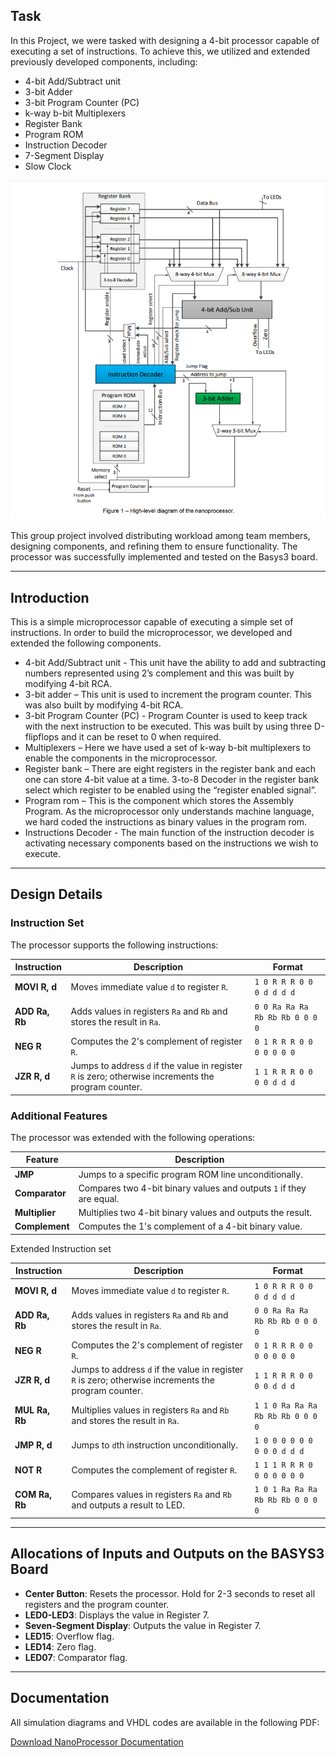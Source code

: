 ## Task
In this Project, we were tasked with designing a 4-bit processor capable of executing a set of instructions. To achieve this, we utilized and extended previously developed components, including:

- 4-bit Add/Subtract unit  
- 3-bit Adder  
- 3-bit Program Counter (PC)  
- k-way b-bit Multiplexers  
- Register Bank  
- Program ROM  
- Instruction Decoder  
- 7-Segment Display  
- Slow Clock
  
![Alt text](High_level_diagram_of_the_nanoprocessor.png)

This group project involved distributing workload among team members, designing components, and refining them to ensure functionality. The processor was successfully implemented and tested on the Basys3 board.

---
## Introduction
This is a simple microprocessor capable of executing a simple set of instructions. In order to build the
microprocessor, we developed and extended the following components.
- 4-bit Add/Subtract unit - This unit have the ability to add and subtracting numbers represented using
2’s complement and this was built by modifying 4-bit RCA.
- 3-bit adder – This unit is used to increment the program counter. This was also built by modifying 4-bit
RCA.
- 3-bit Program Counter (PC) - Program Counter is used to keep track with the next instruction to be
executed. This was built by using three D-flipflops and it can be reset to 0 when required.
- Multiplexers – Here we have used a set of k-way b-bit multiplexers to enable the components in the
microprocessor.
- Register bank – There are eight registers in the register bank and each one can store 4-bit value at a
time. 3-to-8 Decoder in the register bank select which register to be enabled using the “register
enabled signal”.
- Program rom – This is the component which stores the Assembly Program. As the microprocessor only
understands machine language, we hard coded the instructions as binary values in the program rom.
- Instructions Decoder - The main function of the instruction decoder is activating necessary components
based on the instructions we wish to execute.

---

## Design Details
### Instruction Set
The processor supports the following instructions:

| **Instruction** | **Description**                                                                 | **Format**                          |
|------------------|---------------------------------------------------------------------------------|-------------------------------------|
| **MOVI R, d**   | Moves immediate value `d` to register `R`.                                      | `1 0 R R R 0 0 0 d d d d`          |
| **ADD Ra, Rb**  | Adds values in registers `Ra` and `Rb` and stores the result in `Ra`.           | `0 0 Ra Ra Ra Rb Rb Rb 0 0 0 0`    |
| **NEG R**       | Computes the 2's complement of register `R`.                                    | `0 1 R R R 0 0 0 0 0 0 0`          |
| **JZR R, d**    | Jumps to address `d` if the value in register `R` is zero; otherwise increments the program counter. | `1 1 R R R 0 0 0 0 d d d` |

### Additional Features
The processor was extended with the following operations:

| **Feature**     | **Description**                                                                 |
|------------------|---------------------------------------------------------------------------------|
| **JMP**         | Jumps to a specific program ROM line unconditionally.                          |
| **Comparator**  | Compares two 4-bit binary values and outputs `1` if they are equal.            |
| **Multiplier**  | Multiplies two 4-bit binary values and outputs the result.                     |
| **Complement**  | Computes the 1's complement of a 4-bit binary value.                          |

Extended Instruction set

| **Instruction** | **Description**                                                                 | **Format**                          |
|------------------|---------------------------------------------------------------------------------|-------------------------------------|
| **MOVI R, d**   | Moves immediate value `d` to register `R`.                                      | `1 0 R R R 0 0 0 d d d d`          |
| **ADD Ra, Rb**  | Adds values in registers `Ra` and `Rb` and stores the result in `Ra`.           | `0 0 Ra Ra Ra Rb Rb Rb 0 0 0 0`    |
| **NEG R**       | Computes the 2's complement of register `R`.                                    | `0 1 R R R 0 0 0 0 0 0 0`          |
| **JZR R, d**    | Jumps to address `d` if the value in register `R` is zero; otherwise increments the program counter. | `1 1 R R R 0 0 0 0 d d d`         |
| **MUL Ra, Rb**  | Multiplies values in registers `Ra` and `Rb` and stores the result in `Ra`.     | `1 1 0 Ra Ra Ra Rb Rb Rb 0 0 0 0`  |
| **JMP R, d**    | Jumps to `d`th instruction unconditionally.                                     | `1 0 0 0 0 0 0 0 0 0 d d d`        |
| **NOT R**       | Computes the complement of register `R`.                                       | `1 1 1 R R R 0 0 0 0 0 0 0`        |
| **COM Ra, Rb**  | Compares values in registers `Ra` and `Rb` and outputs a result to LED.         | `1 0 1 Ra Ra Ra Rb Rb Rb 0 0 0 0`  |

---

## Allocations of Inputs and Outputs on the BASYS3 Board

- **Center Button**: Resets the processor. Hold for 2-3 seconds to reset all registers and the program counter.
- **LED0-LED3**: Displays the value in Register 7.
- **Seven-Segment Display**: Outputs the value in Register 7.
- **LED15**: Overflow flag.
- **LED14**: Zero flag.
- **LED07**: Comparator flag.

---
## Documentation

All simulation diagrams and VHDL codes are available in the following PDF:

[Download NanoProcessor Documentation](NanoProcessor_Report_Group_42.pdf)

